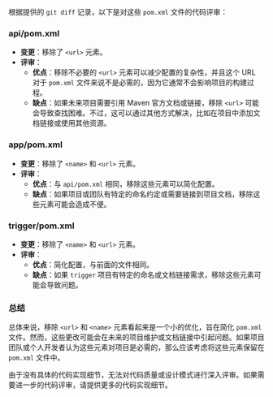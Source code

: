 根据提供的 `git diff` 记录，以下是对这些 `pom.xml` 文件的代码评审：

### api/pom.xml
- **变更**：移除了 `<url>` 元素。
- **评审**：
  - **优点**：移除不必要的 `<url>` 元素可以减少配置的复杂性，并且这个 URL 对于 `pom.xml` 文件来说不是必需的，因为它通常不会影响项目的构建过程。
  - **缺点**：如果未来项目需要引用 Maven 官方文档或链接，移除 `<url>` 可能会导致查找困难。不过，这可以通过其他方式解决，比如在项目中添加文档链接或使用其他资源。

### app/pom.xml
- **变更**：移除了 `<name>` 和 `<url>` 元素。
- **评审**：
  - **优点**：与 `api/pom.xml` 相同，移除这些元素可以简化配置。
  - **缺点**：如果项目或团队有特定的命名约定或需要链接到项目文档，移除这些元素可能会造成不便。

### trigger/pom.xml
- **变更**：移除了 `<name>` 和 `<url>` 元素。
- **评审**：
  - **优点**：简化配置，与前面的文件相同。
  - **缺点**：如果 `trigger` 项目有特定的命名或文档链接需求，移除这些元素可能会导致问题。

### 总结
总体来说，移除 `<url>` 和 `<name>` 元素看起来是一个小的优化，旨在简化 `pom.xml` 文件。然而，这些更改可能会在未来的项目维护或文档链接中引起问题。如果项目团队或个人开发者认为这些元素对项目是必需的，那么应该考虑将这些元素保留在 `pom.xml` 文件中。

由于没有具体的代码实现细节，无法对代码质量或设计模式进行深入评审。如果需要进一步的代码评审，请提供更多的代码实现细节。
